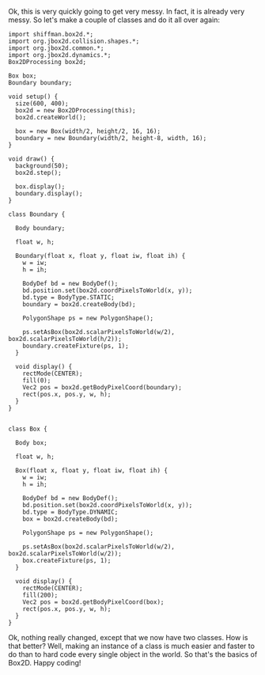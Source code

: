Ok, this is very quickly going to get very messy. In fact, it is already very messy. So let's make a couple of classes and do it all over again:

```
import shiffman.box2d.*;
import org.jbox2d.collision.shapes.*;
import org.jbox2d.common.*;
import org.jbox2d.dynamics.*;
Box2DProcessing box2d;

Box box;
Boundary boundary;

void setup() {
  size(600, 400);
  box2d = new Box2DProcessing(this);
  box2d.createWorld();

  box = new Box(width/2, height/2, 16, 16);
  boundary = new Boundary(width/2, height-8, width, 16);
}

void draw() {
  background(50);
  box2d.step();

  box.display();
  boundary.display();
}

class Boundary {

  Body boundary;

  float w, h;

  Boundary(float x, float y, float iw, float ih) {
    w = iw;
    h = ih;

    BodyDef bd = new BodyDef();
    bd.position.set(box2d.coordPixelsToWorld(x, y));
    bd.type = BodyType.STATIC;
    boundary = box2d.createBody(bd);

    PolygonShape ps = new PolygonShape();

    ps.setAsBox(box2d.scalarPixelsToWorld(w/2), box2d.scalarPixelsToWorld(h/2));
    boundary.createFixture(ps, 1);
  }

  void display() {
    rectMode(CENTER);
    fill(0);
    Vec2 pos = box2d.getBodyPixelCoord(boundary);
    rect(pos.x, pos.y, w, h);
  }
}


class Box {

  Body box;

  float w, h;

  Box(float x, float y, float iw, float ih) {
    w = iw;
    h = ih;

    BodyDef bd = new BodyDef();
    bd.position.set(box2d.coordPixelsToWorld(x, y));
    bd.type = BodyType.DYNAMIC;
    box = box2d.createBody(bd);

    PolygonShape ps = new PolygonShape();
    
    ps.setAsBox(box2d.scalarPixelsToWorld(w/2), box2d.scalarPixelsToWorld(w/2));
    box.createFixture(ps, 1);
  }

  void display() {
    rectMode(CENTER);
    fill(200);
    Vec2 pos = box2d.getBodyPixelCoord(box);
    rect(pos.x, pos.y, w, h);
  }
}
```

Ok, nothing really changed, except that we now have two classes. How is that better? Well, making an instance of a class is much easier and faster to do than to hard code every single object in the world. So that's the basics of Box2D. Happy coding!
